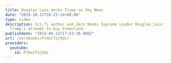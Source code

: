 ```yaml
---
title: Douglas Lain mocks Trump on Sky News
date: "2019-10-11T16:23:24+08:00"
type: video
description: Sci-fi author and Zero Books Supreme Leader Douglas Lain talks about
  Trump's attempt to buy Greenland.
publishdate: "2019-08-21T17:52:30.000Z"
url: /zerobooks/PlHsCfoj5Oc/
providers:
  youtube:
    id: PlHsCfoj5Oc
---
```

